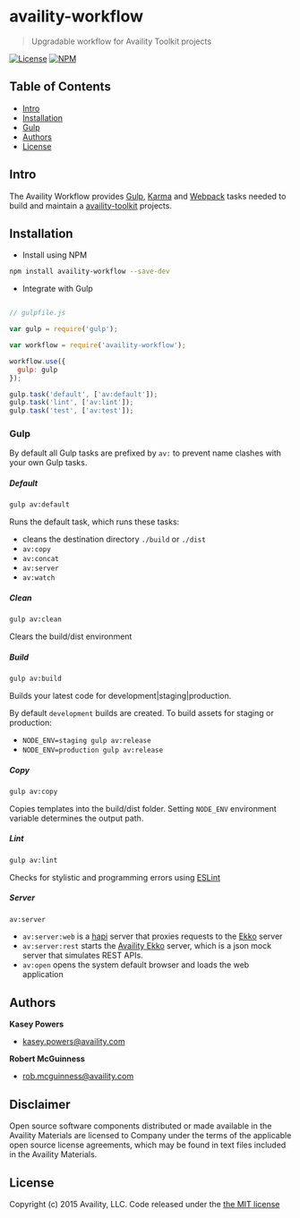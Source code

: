 # availity-workflow

> Upgradable workflow for Availity Toolkit projects

[![License](https://img.shields.io/badge/license-MIT-blue.svg?style=flat-square&label=license)](http://opensource.org/licenses/MIT)
[![NPM](http://img.shields.io/npm/v/availity-workflow.svg?style=flat-square&label=npm)](https://npmjs.org/package/availity-workflow)

## Table of Contents
* [Intro](#intro)
* [Installation](#installation)
* [Gulp](#gulp-commands)
* [Authors](#authors)
* [License](#license)

## Intro

The Availity Workflow provides [Gulp](http://gulpjs.com), [Karma](http://karma-runner.github.io/) and [Webpack](https://webpack.github.io/) tasks needed to build and maintain a [availity-toolkit](https://github.com/Availity/availity-toolkit) projects.

## Installation

* Install using NPM

```bash
npm install availity-workflow --save-dev
```

* Integrate with Gulp

```javascript

// gulpfile.js

var gulp = require('gulp');

var workflow = require('availity-workflow');

workflow.use({
  gulp: gulp
});

gulp.task('default', ['av:default']);
gulp.task('lint', ['av:lint']);
gulp.task('test', ['av:test']);

```

### Gulp

By default all Gulp tasks are prefixed by `av:` to prevent name clashes with your own Gulp tasks.

##### Default

>
```bash
gulp av:default
```

Runs the default task, which runs these tasks:

* cleans the destination directory `./build` or `./dist`
* `av:copy `
* `av:concat`
* `av:server`
* `av:watch`

##### Clean

>
```sh
gulp av:clean
```

Clears the build/dist environment

##### Build

>
```sh
gulp av:build
```

Builds your latest code for development|staging|production.

By default `development` builds are created.  To build assets for staging or production:

* `NODE_ENV=staging gulp av:release`
* `NODE_ENV=production gulp av:release`

##### Copy

>
```sh
gulp av:copy
```

Copies templates into the build/dist folder.  Setting `NODE_ENV` environment variable determines the output path.


##### Lint

>
```sh
gulp av:lint
```

Checks for stylistic and programming errors using [ESLint](http://eslint.org/)

##### Server

>
```sh
av:server
```

* `av:server:web` is a [hapi](http://hapijs.com/) server that proxies requests to the [Ekko](https://github.com/Availity/availity-ekko) server
* `av:server:rest` starts the [Availity Ekko]((https://github.com/Availity/availity-ekko)) server, which is a json mock server that simulates REST APIs.
* `av:open` opens the system default browser and loads the web application


## Authors

**Kasey Powers**
+ [kasey.powers@availity.com](Kasey.Powers@availity.com)

**Robert McGuinness**
+ [rob.mcguinness@availity.com](Kasey.Powers@availity.com)


## Disclaimer

Open source software components distributed or made available in the Availity Materials are licensed to Company under the terms of the applicable open source license agreements, which may be found in text files included in the Availity Materials.


## License

Copyright (c) 2015 Availity, LLC. Code released under the [the MIT license](LICENSE)
